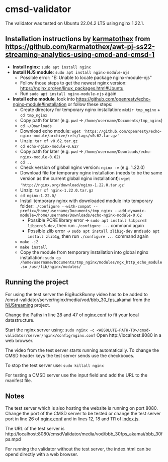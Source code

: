 # cmsd-validator

The validator was tested on Ubuntu 22.04.2 LTS using nginx 1.22.1.

## Installation instructions by [karmatothex](https://github.com/karmatothex) from https://github.com/karmatothex/awt-pj-ss22-streaming-analytics-using-cmcd-and-cmsd-1

- **Install nginx**: `sudo apt install nginx`
- **Install NJS module**: `sudo apt install nginx-module-njs`
	- Possible error:  "E: Unable to locate package nginx-module-njs"
	- Follow those steps to get the newest nginx version: https://nginx.org/en/linux_packages.html#Ubuntu
	- Run `sudo apt install nginx-module-njs` again
- **Install echo module**, look into https://github.com/openresty/echo-nginx-module#installation or follow these steps:
	- Create directory for temporary nginx installation: `mkdir tmp_nginx` + `cd tmp_nginx`
	- Copy path for later (e.g. `pwd` ->  `/home/username/Documents/tmp_nginx`)
	- `cd ~/Downloads`
	- Download echo module: `wget 'https://github.com/openresty/echo-nginx-module/archive/refs/tags/v0.62.tar.gz'`
	- Unzip: `tar xf v0.62.tar.gz`
	- `cd echo-nginx-module-0.62/`
	- Copy path for later (e.g. `pwd` ->  `/home/username/Downloads/echo-nginx-module-0.62`)
	- `cd ..`
	- Check version of global nginx version: `nginx -v` (e.g. 1.22.0)
	- Download file for temporary nginx installation  (needs to be the same version as the current global nginx installation❗): `wget 'http://nginx.org/download/nginx-1.22.0.tar.gz'`
	- Unzip: `tar xf nginx-1.22.0.tar.gz`
	-  `cd nginx-1.22.0/`
	-  Install temporary nginx with downloaded module into temporary folder: `./configure --with-compat --prefix=/home/username/Documents/tmp_nginx --add-dynamic-module=/home/username/Downloads/echo-nginx-module-0.62` 
		- Possible PCRE library error -> `sudo apt install libpcre3 libpcre3-dev`, then run `./configure ...` command again
		- Possible zlib error -> `sudo apt install zlib1g-dev` and`sudo apt install zlib1g`, then run `./configure ...` command again
	- `make -j2`
	- `make install`
	- Copy the module from temporary installation into global nginx installation: `sudo cp /home/username/Documents/tmp_nginx/modules/ngx_http_echo_module.so /usr/lib/nginx/modules/`

## Running the project

For using the test server the BigBuckBunny video has to be added to <ABSOLUTE-PATH-TO>/cmsd-validator/server/nginx/media/vod/bbb_30_fps_akamai from the [NUStreaming](https://github.com/NUStreaming/CMSD-DASH/tree/master/server/nginx/media/vod/bbb_30fps_akamai) project.

Change the Paths in line 28 and 47 of [nginx.conf](https://github.com/numyalai/cmsd-validator/blob/main/server/nginx/config/nginx.conf) to fit your local datastructure.

Start the nginx server using: `sudo nginx -c <ABSOLUTE-PATH-TO>/cmsd-validator/server/nginx/config/nginx.conf`
Open http://localhost:8080 in a web browser.

The video from the test server starts running automatically. To change the CMSD header keys the test server sends use the checkboxes.

To stop the test server use: `sudo killall nginx`

For testing a CMSD server use the input field and add the URL to the manifest file.

## Notes

The test server which is also hosting the website is running on port 8080. Change the port of the CMSD server to be tested or change the test server port in line 26 of [nginx.conf](https://github.com/numyalai/cmsd-validator/blob/main/server/nginx/config/nginx.conf) and in lines 12, 18 and 111 of [index.js](https://github.com/numyalai/cmsd-validator/blob/main/index.js).

The URL of the test server is http://localhost:8080/cmsdValidator/media/vod/bbb_30fps_akamai/bbb_30fps.mpd

For running the validator without the test server, the index.html can be opend directly with a web browser.
